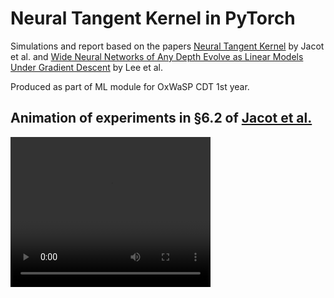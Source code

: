 # Neural Tangent Kernel in PyTorch
Simulations and report based on the papers [Neural Tangent Kernel][1] by Jacot et al. and [Wide Neural Networks of Any Depth Evolve as Linear Models Under Gradient Descent][2] by Lee et al.  
  
Produced as part of ML module for OxWaSP CDT 1st year.

## Animation of experiments in §6.2 of [Jacot et al.][1]
<video width="320" height="240" controls>
  <source src="https://github.com/bobby-he/Neural_Tangent_Kernel/tree/master/animations/anim_6pt2.mp4" type="video/mp4">
</video>



[1]:https://arxiv.org/abs/1806.07572
[2]:https://arxiv.org/abs/1902.06720
